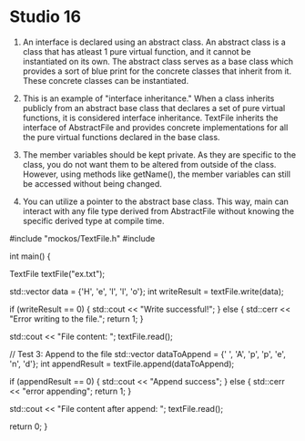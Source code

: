 # Studio 16
1) An interface is declared using an abstract class. An abstract class is a class that has atleast 1 pure virtual function, and it cannot be instantiated on its own. The abstract class serves as a base class which provides a sort of blue print for the concrete classes that inherit from it. These concrete classes can be instantiated.

2) This is an example of "interface inheritance." When a class inherits publicly from an abstract base class that declares a set of pure virtual functions, it is considered interface inheritance. TextFile inherits the interface of AbstractFile and provides concrete implementations for all the pure virtual functions declared in the base class.

3) The member variables should be kept private. As they are specific to the class, you do not want them to be altered from outside of the class. However, using methods like getName(), the member variables can still be accessed without being changed.

4) You can utilize a pointer to the abstract base class. This way, main can interact with any file type derived from AbstractFile without knowing the specific derived type at compile time.

#include "mockos/TextFile.h"
#include <iostream>


int main() {


TextFile textFile("ex.txt");




std::vector<char> data = {'H', 'e', 'l', 'l', 'o'};
int writeResult = textFile.write(data);


if (writeResult == 0) {
std::cout << "Write successful!";
} else {
std::cerr << "Error writing to the file.";
return 1;
}


std::cout << "File content: ";
textFile.read();


// Test 3: Append to the file
std::vector<char> dataToAppend = {' ', 'A', 'p', 'p', 'e', 'n', 'd'};
int appendResult = textFile.append(dataToAppend);


if (appendResult == 0) {
std::cout << "Append success";
} else {
std::cerr << "error appending";
return 1;
}




std::cout << "File content after append: ";
textFile.read();


return 0;
}

